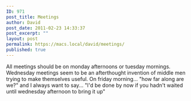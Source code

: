 ```yaml
---
ID: 971
post_title: Meetings
author: David
post_date: 2011-02-23 14:33:37
post_excerpt: ""
layout: post
permalink: https://macs.local/david/meetings/
published: true
---
```

All meetings should be on monday afternoons or tuesday mornings. Wednesday meetings seem to be an afterthought invention of middle men trying to make themselves useful. On friday morning... "how far along are we?" and I always want to say... "I'd be done by now if you hadn't waited until wednesday afternoon to bring it up"